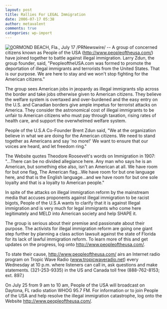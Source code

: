 ```yaml
---
layout: post
title: Rallies For LEGAL Immigration
date: 2006-07-17 05:38
author: metavalent
comments: true
categories: wp-import
---
```

<!--Lead Photo --><a href="http://www.peopleoftheusa.com/"><img src="http://img89.imageshack.us/img89/8186/header02hf0.jpg" border="0" alt="0" /></a><!-- Commentary -->ORMOND BEACH, Fla., July 17 /PRNewswire/ -- A group of concerned citizens known as People of the USA (<a href="http://www.peopleoftheusa.com/">http://www.peopleoftheusa.com/</a>) have joined together to battle against illegal immigration. Larry Zdun, the group founder, said, "PeopleoftheUSA.com was formed to promote the deportation of illegal immigrants and terrorists from the United States. That is our purpose. We are here to stay and we won't stop fighting for the American citizens."

The group sees American jobs in jeopardy as illegal immigrants slip across the border and take jobs otherwise given to American citizens. They believe the welfare system is overtaxed and over-burdened and the easy entry on the U.S. and Canadian borders give ample impetus for terrorist attacks on America. They consider the astronomical cost of illegal immigrants to be unfair to American citizens who must pay through taxation, rising rates of health care, and support the overwhelmed welfare system.

People of the U.S.A Co-Founder Brent Zdun said, "We at the organization believe in what we are doing for the American citizens. We need to stand together as Americans and say 'no more!' We want to ensure that our voices are heard, and let freedom ring."

The Website quotes Theodore Roosevelt's words on Immigration in 1907: "...There can be no divided allegiance here. Any man who says he is an American, but something else also, isn't an American at all. We have room for but one flag, The American flag...We have room for but one language here, and that is the English language...and we have room for but one sole loyalty and that is a loyalty to American people."

In spite of the attacks on illegal immigration reform by the mainstream media that accuses proponents against illegal immigration to be racist bigots, People of the U.S.A wants to clarify that it is against Illegal immigration and is very much for legal immigrants who come here legitimately and MELD into American society and help SHAPE it.

The group is serious about their premise and passionate about their purpose. The activists for illegal immigration reform are going one giant step further by planning a class action lawsuit against the state of Florida for its lack of lawful immigration reform. To learn more of this and get updates on the progress, log onto <a href="http://www.peopleoftheusa.com/">http://www.peopleoftheusa.com/</a>.

To state their cause, http://www.peopleoftheusa.com/ airs an Internet radio program on Tropic Wave Radio (<a href="http://www.tropicwaveradio.net/">www.tropicwaveradio.net</a>) every Wednesday at 10 p.m. where listeners can call in, ask questions and make statements. (321-253-9335) in the US and Canada toll free (888-762-8153; ext. 897.)

On July 25 from 9 am to 10 am, People of the USA will broadcast on Daytona, FL radio station WHOG 95.7 FM. For information or to join People of the USA and help resolve the illegal immigration catastrophe, log onto the Website http://www.peopleoftheusa.com/.
